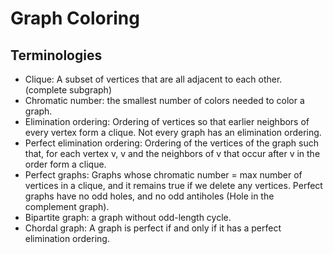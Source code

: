 # Graph Coloring

## Terminologies

* Clique: A subset of vertices that are all adjacent to each other. \(complete subgraph\)
* Chromatic number: the smallest number of colors needed to color a graph.
* Elimination ordering: Ordering of vertices so that earlier neighbors of every vertex form a clique. Not every graph has an elimination ordering. 
* Perfect elimination ordering: Ordering of the vertices of the graph such that, for each vertex v, v and the neighbors of v that occur after v in the order form a clique.
* Perfect graphs: Graphs whose chromatic number = max number of vertices in a clique, and it remains true if we delete any vertices. Perfect graphs have no odd holes, and no odd antiholes \(Hole in the complement graph\).
* Bipartite graph: a graph without odd-length cycle.
* Chordal graph: A graph is perfect if and only if it has a perfect elimination ordering.

